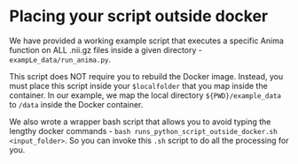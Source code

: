 # Placing your script outside docker

We have provided a working example script that executes a specific Anima function on ALL .nii.gz files inside a given directory - `exampLe_data/run_anima.py`.  

This script does NOT require you to rebuild the Docker image. Instead, you must place this script inside your `$localfolder` that you map inside the container. In our example, we map the local directory `${PWD}/example_data` to `/data` inside the Docker container.   

We also wrote a wrapper bash script that allows you to avoid typing the lengthy docker commands - `bash runs_python_script_outside_docker.sh <input_folder>`. So you can invoke this `.sh` script to do all the processing for you. 
